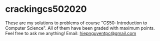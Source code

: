 # crackingcs502020
These are my solutions to problems of course "CS50: Introduction to Computer Science". All of them have been graded with maximum points. Feel free to ask me anything!
Email: hiepnguyentpc@gmail.com
